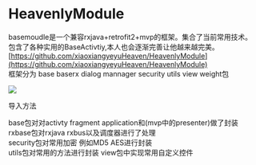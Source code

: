 # HeavenlyModule
basemoudle是一个兼容rxjava+retrofit2+mvp的框架。集合了当前常用技术。  
包含了各种实用的BaseActivtiy,本人也会逐渐完善让他越来越完美。[https://github.com/xiaoxiangyeyuHeaven/HeavenlyModule](https://github.com/xiaoxiangyeyuHeaven/HeavenlyModule)  
框架分为
base baserx dialog mannager security utils view weight包  
     
![](https://raw.githubusercontent.com/xiaoxiangyeyuHeaven/HeavenlyModule/master/demo/1.png)

导入方法   

	
base包对对activty fragment application和(mvp中的presenter)做了封装  
rxbase包对rxjava  rxbus以及调度器进行了处理  
security包对常用加密 例如MD5 AES进行封装   
utils包对常用的方法进行封装
view包中实现常用自定义控件
